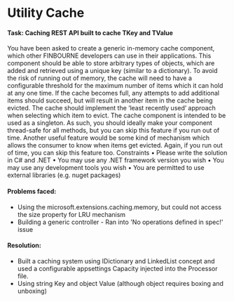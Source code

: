 # Utility Cache

#### Task: Caching REST API built to cache TKey and TValue

You have been asked to create a generic in-memory cache component, which other FINBOURNE
developers can use in their applications.
This component should be able to store arbitrary types of objects, which are added and retrieved
using a unique key (similar to a dictionary).
To avoid the risk of running out of memory, the cache will need to have a configurable threshold for
the maximum number of items which it can hold at any one time. If the cache becomes full, any
attempts to add additional items should succeed, but will result in another item in the cache being
evicted. The cache should implement the ‘least recently used’ approach when selecting which item
to evict.
The cache component is intended to be used as a singleton. As such, you should ideally make your
component thread-safe for all methods, but you can skip this feature if you run out of time.
Another useful feature would be some kind of mechanism which allows the consumer to know when
items get evicted. Again, if you run out of time, you can skip this feature too.
Constraints
• Please write the solution in C# and .NET
• You may use any .NET framework version you wish
• You may use any development tools you wish
• You are permitted to use external libraries (e.g. nuget packages)

#### Problems faced: 
  * Using the microsoft.extensions.caching.memory, but could not access the size property for LRU mechanism
  * Building a generic controller - Ran into 'No operations defined in spec!' issue

#### Resolution: 
  * Built a caching system using IDictionary and LinkedList concept and used a configurable appsettings Capacity injected into the Processor file.
  * Using string Key and object Value (although object requires boxing and unboxing)
